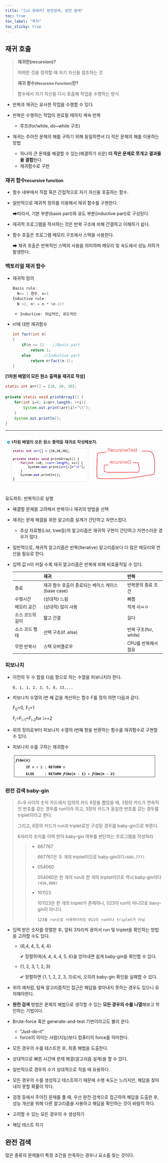 ```yaml
---
title: "[LG 유레카] 완전검색, 완전 탐색"
toc: true
toc_label: "목차"
toc_sticky: true
---
```


## 재귀 호출

>**재귀란(recursion)?**
>
>어떠한 것을 정의할 때 자기 자신을 참조하는 것
>
>
>
>**재귀 함수<small>(Recursion Function)</small>란?**
>
>함수에서 자기 자신을 다시 호출해 작업을 수행하는 방식

- 반복과 재귀는 유사한 작업을 수행할 수 있다.

- 반복은 수행하는 작업이 완료될 때까지 계속 반복
  - 루프(for/while, do~while 구조)
- 재귀는 주어진 문제의 해를 구하기 위해 동일하면서 더 작은 문제의 해를 이용하는 방법
  - 하나의 큰 문제를 해결할 수 있는(해결하기 쉬운) **더 작은 문제로 쪼개고** **결과들을 결합**한다.
  - 재귀함수로 구현

### 재귀 함수<small>recursive function</small>

- 함수 내부에서 직접 혹은 간접적으로 자기 자신을 호출하는 함수.

- 일반적으로 재귀적 정의를 이용해서 재귀 함수를 구현한다.

  ➡따라서, 기본 부분(basis part)와 유도 부분(inductive part)로 구성된다.

- 재귀적 프로그램을 작서하는 것은 반복 구조에 비해 간결하고 이해하기 쉽다.

- 함수 호출은 프로그램 메모리 구조에서 스택을 사용한다.

  ➡ 재귀 호출은 반복적인 스택의 사용을 의미하며 메모리 및 속도에서 성능 저하가 발생한다.

### 백토리얼 재귀 함수

- 재귀적 정의

  ``` java
  Basis rule:
  	N<= 1 경우, n=1
  Inductive rule:
  	N >1, n! = n * (n-1)!
  ```
  - `Inductive: 귀납적인, 유도적인`

- n!에 대한 재귀함수

  ``` java
  int fact(int n)
  {
      if(n <= 1)	//Basis part
          return 1;
      else		//Inductive part
          return n*fact(n-1);
  }
  ```

**[1차원 배열의 모든 원소 출력을 재귀로 작성]**

``` java
static int arr[] = {10, 20, 30};

private static void printArray1() {
    for(int i=0; i<arr.length; ++i){
        System.out.print(arr[i]+"\t");
    }
    System.out.println();
}
```

---

![image-20240620094808273](/../images/2024-06-20-20240620/image-20240620094808273.png)

유도파트: 반복적으로 실행

- 해결할 문제을 고려해서 반복이나 재귀의  방법을 선택

- 재귀는 문제 해결을 위한 알고리즘 설계가 간단하고 자연스럽다.

  - 추상 자료형(List, tree등)의 알고리즘은 재귀적 구현이 간단하고 자연스러운 경우가 많다.

- 일반적으로, 재귀적 알고리즘은 반복(lterative) 알고리즘보다 더 많은 메모리와 연산을 필요로 한다.

- <span class="hlm">입력 값 n이 커질 수록 재귀 알고리즘은 반복에 비해 비효율적일 수 있다.</span>

  |                  | 재귀                                               | 반복                  |
  | ---------------- | -------------------------------------------------- | --------------------- |
  | 종료             | 재귀 함수 호출이 종료되는 베이스 케이스(base case) | 반복문의 종료 조건    |
  | 수행시간         | (상대적) 느림                                      | 빠름                  |
  | 메모리 공간      | (상대적) 많이 사용                                 | 적게 사ㅛㅇ           |
  | 소스 코드의 길이 | 짧고 간결                                          | 길다                  |
  | 소스 코드 형태   | 선택 구조(if..else)                                | 반복 구조(for, while) |
  | 무한 반복시      | 스택 오버플로우                                    | CPU를 반복해서 점유   |

  

### 피보나치

- 이전의 두 수 합을 다음 항으로 하는 수열을 피보나치라 한다.

  `0, 1, 1, 2, 3, 5, 8, 13,...`

- 피보나치 수열의 i번 째 값을 계산하는 함수 F를 정의 하면 다음과 같다.

  F<sub>0</sub>=0, F<sub>1</sub>=1

  F<sub>i</sub>=F<sub>i-1</sub>+F<sub>i-2</sub>for i>=2

- 위의 정의로부터 피보나치 수열의 i번째 항을 반환하는 함수를 재귀함수로 구현할 수 있다.

- 피보나치 수를 구하는 재귀함수

  <img src="/../images/2024-06-20-20240620/image-20240620102856347.png" alt="image-20240620102856347" style="zoom:80%;" />

### 완전 검색 baby-gin

> 0~9 사이의 숫자 카드에서 임의의 카드 6장을 뽑았을 때, 3장의 카드가 연속적인 번호를 갖는 경우를 run이라 하고, 3장의 카드가 동일한 번호를 갖는 경우를 triplet이라고 한다.
>
> 그리고, 6장의 카드가 run과 triplet로만 구성된 경우를 baby-gin으로 부른다.
>
> 6자리의 숫자를 이력 받아 baby-gin 여부를 판단하는 프로그램을 작성하라
>
> > - 667767
> >
> >   667767은 두 개의 triplet이므로 baby-gin이다`(666,777)`
> >
> > - 054060
> >
> >   054060은 한 개의 run과 한 개의 triplet이므로 역시 baby-gin이다`(456,000)`
> >
> > - 101123
> >
> >   101123은 한 개의 triplet가 존재하나, 023이 run이 아니므로 bavy-gin이 아니다.
> >
> >   `123을 run으로 사용하더라도 011이 run이나 triplet가 아님`

- 입력 받은 숫자를 정렬한 후, 앞뒤 3자리씩 끊어서 run 및 triplet을 확인하는 방법을 고려할 수도 있다.

  - {6,4, 4, 5, 4, 4}

    ✔ 정렬하여{4, 4, 4, 4, 5, 6}을 얻어내면 쉽게 baby-gin을 확인할 수 있다.

  - {1, 2, 3, 1, 2, 3}

    ✔ 정렬하면 {1, 1, 2, 2, 3, 3}로서, 오히려 baby-gin 확인을 실패할 수 있다.

- 위의 예처럼, 탐욕 알고리즘적인 접근은 해답을 찾아내지 못하는 경우도 있으니 유의해야한다.

- **완전 검색** 방법은 문제의 해법으로 생각할 수 있는 **모든 경우의 수를 나열**해보고 학인하는 기법이다.
- Brute-force 혹은 generate-and-test 기번이라고도 불리 운다.
  - "Just-do-it"
  - force의 의미는 사람(지능)보다 컴퓨터의 force를 의미한다.
- 모든 경우의 수를 테스트한 후, 최종 해법을 도출한다.
- 상대적으로 빠른 시간에 문제 해결(알고리즘 설계)을 할 수 있다.
- 일반적으로 경우의 수가 상대적으로 작을 때 유용하다.

- 모든 경우의 수를 생성하고 테스트하기 때문에 수행 속도는 느리지만, 해답을 찾아내지 못할 확률이 작다.
- 검정 등에서 주어진 문제를 풀 때, <span class="hlm">우선 완전 검색으로 접근하여 해답을 도출한 후, 성능 개선을 위해 다른 알고리즘을 사용하고 해답을 확인하는 것이 바람직</span> 하다.

- 고려할 수 있는 모든 경우의 수 생성하기
- 해답 테스트 하기

## 완전 검색

많은 종류의 문제들이 특정 조건을 만족하는 경우나 요소를 찾는 것이다.

